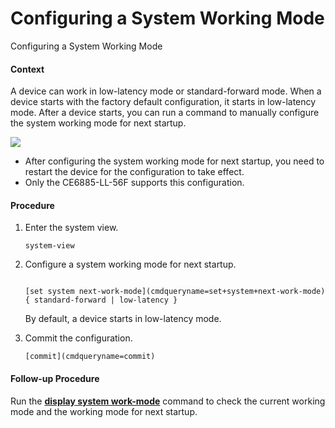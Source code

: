 Configuring a System Working Mode
=================================

Configuring a System Working Mode

#### Context

A device can work in low-latency mode or standard-forward mode. When a device starts with the factory default configuration, it starts in low-latency mode. After a device starts, you can run a command to manually configure the system working mode for next startup.

![](public_sys-resources/note_3.0-en-us.png) 

* After configuring the system working mode for next startup, you need to restart the device for the configuration to take effect.
* Only the CE6885-LL-56F supports this configuration.


#### Procedure

1. Enter the system view.
   
   
   ```
   system-view
   ```
2. Configure a system working mode for next startup.
   
   
   ```
   
   [set system next-work-mode](cmdqueryname=set+system+next-work-mode) { standard-forward | low-latency }
   ```
   
   By default, a device starts in low-latency mode.
3. Commit the configuration.
   
   
   ```
   [commit](cmdqueryname=commit)
   ```

#### Follow-up Procedure

Run the [**display system work-mode**](cmdqueryname=display+system+work-mode) command to check the current working mode and the working mode for next startup.